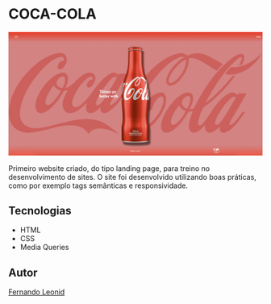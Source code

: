 # COCA-COLA
![](./Img/coca-cola-preview.png)

Primeiro website criado, do tipo landing page, para treino no desenvolvimento de sites.
O site foi desenvolvido utilizando boas práticas, como por exemplo tags semânticas e responsividade.

## Tecnologias
* HTML
* CSS
* Media Queries

## Autor
[Fernando Leonid](<https://www.linkedin.com/in/fernandoleonid/>)
